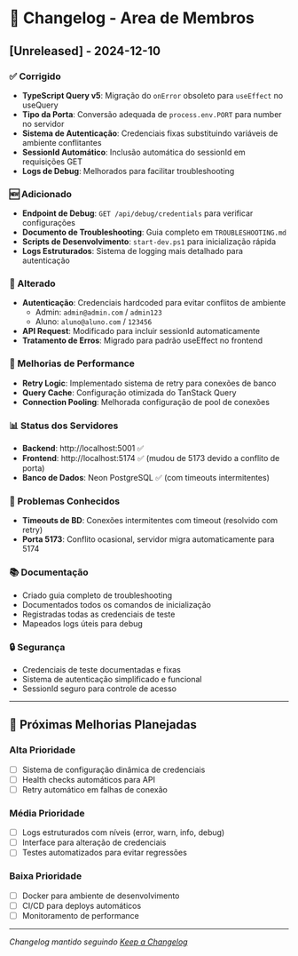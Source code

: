 # 📝 Changelog - Area de Membros

## [Unreleased] - 2024-12-10

### ✅ Corrigido
- **TypeScript Query v5**: Migração do `onError` obsoleto para `useEffect` no useQuery
- **Tipo da Porta**: Conversão adequada de `process.env.PORT` para number no servidor
- **Sistema de Autenticação**: Credenciais fixas substituindo variáveis de ambiente conflitantes
- **SessionId Automático**: Inclusão automática do sessionId em requisições GET
- **Logs de Debug**: Melhorados para facilitar troubleshooting

### 🆕 Adicionado
- **Endpoint de Debug**: `GET /api/debug/credentials` para verificar configurações
- **Documento de Troubleshooting**: Guia completo em `TROUBLESHOOTING.md`
- **Scripts de Desenvolvimento**: `start-dev.ps1` para inicialização rápida
- **Logs Estruturados**: Sistema de logging mais detalhado para autenticação

### 🔧 Alterado
- **Autenticação**: Credenciais hardcoded para evitar conflitos de ambiente
  - Admin: `admin@admin.com` / `admin123`
  - Aluno: `aluno@aluno.com` / `123456`
- **API Request**: Modificado para incluir sessionId automaticamente
- **Tratamento de Erros**: Migrado para padrão useEffect no frontend

### 🚀 Melhorias de Performance
- **Retry Logic**: Implementado sistema de retry para conexões de banco
- **Query Cache**: Configuração otimizada do TanStack Query
- **Connection Pooling**: Melhorada configuração de pool de conexões

### 📊 Status dos Servidores
- **Backend**: http://localhost:5001 ✅
- **Frontend**: http://localhost:5174 ✅ (mudou de 5173 devido a conflito de porta)
- **Banco de Dados**: Neon PostgreSQL ✅ (com timeouts intermitentes)

### 🐛 Problemas Conhecidos
- **Timeouts de BD**: Conexões intermitentes com timeout (resolvido com retry)
- **Porta 5173**: Conflito ocasional, servidor migra automaticamente para 5174

### 📚 Documentação
- Criado guia completo de troubleshooting
- Documentados todos os comandos de inicialização
- Registradas todas as credenciais de teste
- Mapeados logs úteis para debug

### 🔒 Segurança
- Credenciais de teste documentadas e fixas
- Sistema de autenticação simplificado e funcional
- SessionId seguro para controle de acesso

---

## 🎯 Próximas Melhorias Planejadas

### Alta Prioridade
- [ ] Sistema de configuração dinâmica de credenciais
- [ ] Health checks automáticos para API
- [ ] Retry automático em falhas de conexão

### Média Prioridade
- [ ] Logs estruturados com níveis (error, warn, info, debug)
- [ ] Interface para alteração de credenciais
- [ ] Testes automatizados para evitar regressões

### Baixa Prioridade
- [ ] Docker para ambiente de desenvolvimento
- [ ] CI/CD para deploys automáticos
- [ ] Monitoramento de performance

---

*Changelog mantido seguindo [Keep a Changelog](https://keepachangelog.com/)* 